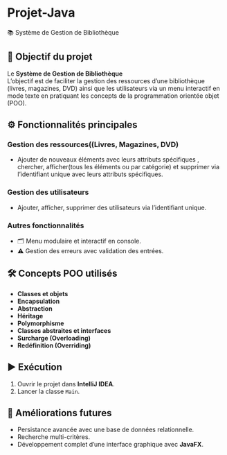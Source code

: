 # Projet-Java
📚 Système de Gestion de Bibliothèque
## 🎯 Objectif du projet
Le **Système de Gestion de Bibliothèque**    
L’objectif est de faciliter la gestion des ressources d’une bibliothèque (livres, magazines, DVD) ainsi que les utilisateurs via un menu interactif en mode texte en pratiquant les concepts de la programmation orientée objet (POO).  

## ⚙️ Fonctionnalités principales

### Gestion des ressources((Livres, Magazines, DVD)

- Ajouter de nouveaux éléments  avec leurs attributs spécifiques  , chercher, afficher(tous les éléments ou par catégorie) et supprimer via l’identifiant unique avec leurs attributs spécifiques.

### Gestion des utilisateurs

- Ajouter, afficher, supprimer des utilisateurs via l’identifiant unique.

### Autres fonctionnalités

- 🗂️ Menu modulaire et interactif en console.
- ⚠️ Gestion des erreurs avec validation des entrées.

## 🛠️ Concepts POO utilisés

- **Classes et objets**
- **Encapsulation**
- **Abstraction**
- **Héritage**
- **Polymorphisme**
- **Classes abstraites et interfaces**
- **Surcharge (Overloading)**
- **Redéfinition (Overriding)**

## ▶️ Exécution

1. Ouvrir le projet dans **IntelliJ IDEA**.
2. Lancer la classe `Main`.

## 🚀 Améliorations futures

- Persistance avancée avec une base de données relationnelle.
- Recherche multi-critères.
- Développement complet d’une interface graphique avec **JavaFX**.
